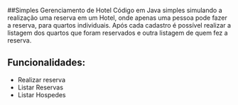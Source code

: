 ##Simples Gerenciamento de Hotel 
Código em Java simples simulando a realização uma reserva
em um Hotel, onde apenas uma pessoa pode fazer a reserva, para quartos
individuais. Após cada cadastro é possível realizar a listagem dos
quartos que foram reservados e outra listagem de quem fez a reserva.

## Funcionalidades:
- Realizar reserva
- Listar Reservas
- Listar Hospedes 
